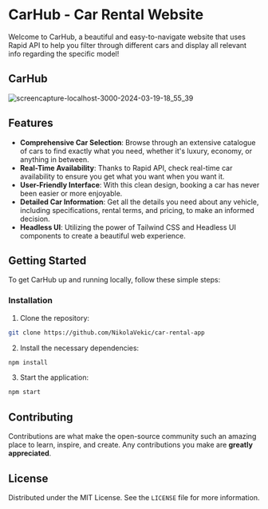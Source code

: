 # CarHub - Car Rental Website

Welcome to CarHub, a beautiful and easy-to-navigate website that uses Rapid API to help you filter through different cars and display all relevant info regarding the specific model!

## CarHub
![screencapture-localhost-3000-2024-03-19-18_55_39](https://github.com/NikolaVekic/car-rental-app/assets/55920607/1349f86f-2f0e-49a1-8f21-4198246f72e8)


## Features

- **Comprehensive Car Selection**: Browse through an extensive catalogue of cars to find exactly what you need, whether it's luxury, economy, or anything in between.
- **Real-Time Availability**: Thanks to Rapid API, check real-time car availability to ensure you get what you want when you want it.
- **User-Friendly Interface**: With this clean design, booking a car has never been easier or more enjoyable.
- **Detailed Car Information**: Get all the details you need about any vehicle, including specifications, rental terms, and pricing, to make an informed decision.
- **Headless UI**: Utilizing the power of Tailwind CSS and Headless UI components to create a beautiful web experience.

## Getting Started

To get CarHub up and running locally, follow these simple steps:

### Installation

1. Clone the repository:

```bash
git clone https://github.com/NikolaVekic/car-rental-app
```

2. Install the necessary dependencies:

```bash
npm install
```

3. Start the application:

```bash
npm start
```

## Contributing

Contributions are what make the open-source community such an amazing place to learn, inspire, and create. Any contributions you make are **greatly appreciated**.

## License

Distributed under the MIT License. See the `LICENSE` file for more information.
